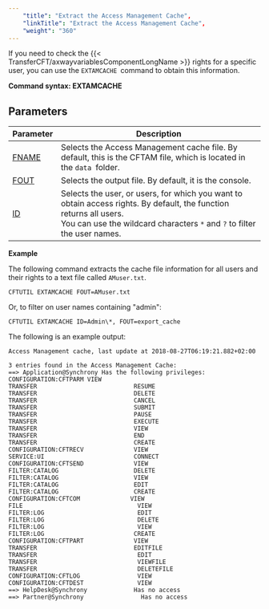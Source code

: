 ```yaml
---
    "title": "Extract the Access Management Cache",
    "linkTitle": "Extract the Access Management Cache",
    "weight": "360"
---
```

If you need to check the {{< TransferCFT/axwayvariablesComponentLongName  >}} rights for a specific user, you can use the `EXTAMCACHE `command to obtain this information.

****Command syntax: EXTAMCACHE****

Parameters
----------


| Parameter  | Description  |
| --- | --- |
| [FNAME](../../../../c_intro_userinterfaces/command_summary/parameter_intro/fname)  | Selects the Access Management cache file. By default, this is the CFTAM file, which is located in the <code>data </code>folder.  |
| [FOUT](../../../../c_intro_userinterfaces/command_summary/parameter_intro/fout)  | Selects the output file. By default, it is the console.  |
| [ID](../../../../c_intro_userinterfaces/command_summary/parameter_intro/id)  | Selects the user, or users, for which you want to obtain access rights. By default, the function returns all users.<br/> You can use the wildcard characters <code>*</code> and <code>?</code> to filter the user names. |


****Example****

The following command extracts the cache file information for all users and their rights to a text file called `AMuser.txt`.

```
CFTUTIL EXTAMCACHE FOUT=AMuser.txt
```

Or, to filter on user names containing "admin":

```
CFTUTIL EXTAMCACHE ID=Admin\*, FOUT=export_cache
```

The following is an example output:

```
Access Management cache, last update at 2018-08-27T06:19:21.882+02:00
 
3 entries found in the Access Management Cache:
==> Application@Synchrony Has the following privileges:
CONFIGURATION:CFTPARM VIEW
TRANSFER                           RESUME
TRANSFER                           DELETE
TRANSFER                           CANCEL
TRANSFER                           SUBMIT
TRANSFER                           PAUSE
TRANSFER                           EXECUTE
TRANSFER                           VIEW
TRANSFER                           END
TRANSFER                           CREATE
CONFIGURATION:CFTRECV              VIEW
SERVICE:UI                         CONNECT
CONFIGURATION:CFTSEND              VIEW
FILTER:CATALOG                     DELETE
FILTER:CATALOG                     VIEW
FILTER:CATALOG                     EDIT
FILTER:CATALOG                     CREATE
CONFIGURATION:CFTCOM              VIEW
FILE                                VIEW
FILTER:LOG                          EDIT
FILTER:LOG                          DELETE
FILTER:LOG                          VIEW
FILTER:LOG                         CREATE
CONFIGURATION:CFTPART              VIEW
TRANSFER                           EDITFILE
TRANSFER                            EDIT
TRANSFER                            VIEWFILE
TRANSFER                            DELETEFILE
CONFIGURATION:CFTLOG                VIEW
CONFIGURATION:CFTDEST               VIEW
==> HelpDesk@Synchrony             Has no access
==> Partner@Synchrony                Has no access
```
